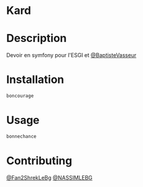# Kard

# Description
Devoir en symfony pour l'ESGI et [@BaptisteVasseur](https://github.com/BaptisteVasseur/cours-symfony/blob/main/sujet-projet-symfony.md)

# Installation
```bash
boncourage
```

# Usage
```bash
bonnechance
```

# Contributing
[@Fan2ShrekLeBg](https://www.github.com/Fan2Shrek)
[@NASSIMLEBG](https://www.github.com/nassimlnd)
